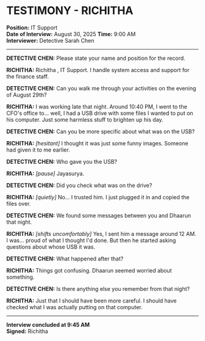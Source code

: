 # TESTIMONY - RICHITHA 
**Position:** IT Support  
**Date of Interview:** August 30, 2025
**Time:** 9:00 AM  
**Interviewer:** Detective Sarah Chen  

---

**DETECTIVE CHEN:** Please state your name and position for the record.

**RICHITHA:** Richitha , IT Support. I handle system access and support for the finance staff.

**DETECTIVE CHEN:** Can you walk me through your activities on the evening of August 29th?

**RICHITHA:** I was working late that night. Around 10:40 PM, I went to the CFO's office to... well, I had a USB drive with some files I wanted to put on his computer. Just some harmless stuff to brighten up his day.

**DETECTIVE CHEN:** Can you be more specific about what was on the USB?

**RICHITHA:** *[hesitant]* I thought it was just some funny images. Someone had given it to me earlier.

**DETECTIVE CHEN:** Who gave you the USB?

**RICHITHA:** *[pause]* Jayasurya. 

**DETECTIVE CHEN:** Did you check what was on the drive?

**RICHITHA:** *[quietly]* No... I trusted him. I just plugged it in and copied the files over.

**DETECTIVE CHEN:** We found some messages between you and Dhaarun that night.

**RICHITHA:** *[shifts uncomfortably]* Yes, I sent him a message around 12 AM. I was... proud of what I thought I'd done. But then he started asking questions about whose USB it was.

**DETECTIVE CHEN:** What happened after that?

**RICHITHA:** Things got confusing. Dhaarun seemed worried about something. 

**DETECTIVE CHEN:** Is there anything else you remember from that night?

**RICHITHA:** Just that I should have been more careful. I should have checked what I was actually putting on that computer.

---

**Interview concluded at 9:45 AM**  
**Signed:** Richitha   
